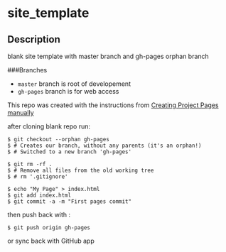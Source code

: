 site_template
=============

Description
-----------

blank site template with master branch and gh-pages orphan branch

###Branches

* `master` branch is root of developement 
* `gh-pages` branch is for web access

This repo was created with the instructions from [Creating Project Pages manually](https://help.github.com/articles/creating-project-pages-manually/)

after cloning blank repo run:

    $ git checkout --orphan gh-pages
    $ # Creates our branch, without any parents (it's an orphan!)
    $ # Switched to a new branch 'gh-pages'

    $ git rm -rf .
    $ # Remove all files from the old working tree
    $ # rm '.gitignore'

    $ echo "My Page" > index.html
    $ git add index.html
    $ git commit -a -m "First pages commit"
    
then push back with :

    $ git push origin gh-pages

or sync back with GitHub app
